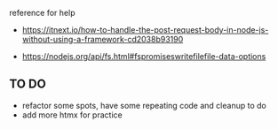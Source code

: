 reference for help

- https://itnext.io/how-to-handle-the-post-request-body-in-node-js-without-using-a-framework-cd2038b93190

- https://nodejs.org/api/fs.html#fspromiseswritefilefile-data-options

## TO DO
- refactor some spots, have some repeating code and cleanup to do
- add more htmx for practice